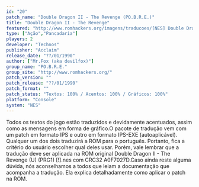 ```yaml
---
id: "20"
patch_name: "Double Dragon II - The Revenge (PO.B.R.E.)"
title: "Double Dragon II - The Revenge"
featured: "http://www.romhackers.org/imagens/traducoes/[NES] Double Dragon 2 - POBRE - 1.png"
type: ["Ação","Pancadaria"]
players: 2
developer: "Technos"
publisher: "Acclaim"
release_date: "??/01/1990"
author: ["Mr.Fox (aka devilfox)"]
group_name: "PO.B.R.E."
group_site: "http://www.romhackers.org/"
patch_version: ""
patch_release: "??/01/1990"
patch_format: ""
patch_status: "Textos: 100% / Acentos: 100% / Gráficos: 100%"
platform: "Console"
system: "NES"
---
```


Todos os textos do jogo estão traduzidos e devidamente acentuados, assim como as mensagens em forma de gráfico.O pacote de tradução vem com um patch em formato IPS e outro em formato IPS-EXE (autoaplicável). Qualquer um dos dois traduzirá a ROM para o português. Portanto, fica a critério do usuário escolher qual deles usar. Porém, vale lembrar que a tradução deve ser aplicada na ROM original Double Dragon II - The Revenge (U) (PRG1) [!].nes com CRC32 A0F7027D.Caso ainda reste alguma dúvida, nós aconselhamos a todos que leiam a documentação que acompanha a tradução. Ela explica detalhadamente como aplicar o patch na ROM.